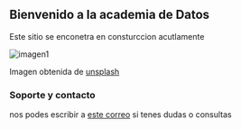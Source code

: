 ## Bienvenido a la academia de Datos

Este sitio se enconetra en consturccion acutlamente

![imagen1](https://images.unsplash.com/photo-1590479773265-7464e5d48118?ixlib=rb-1.2.1&ixid=MnwxMjA3fDB8MHxwaG90by1wYWdlfHx8fGVufDB8fHx8&auto=format&fit=crop&w=1170&q=80)

Imagen obtenida de [unsplash](https://unsplash.com/photos/NoOrDKxUfzo)


### Soporte y contacto

nos podes escribir a [este correo](mailto:felipes88@gmail.com) si tenes dudas o consultas
